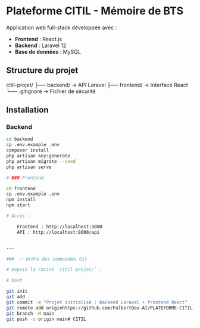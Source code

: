 # Plateforme CITIL - Mémoire de BTS

Application web full-stack développée avec :
- **Frontend** : React.js
- **Backend** : Laravel 12
- **Base de données** : MySQL

## Structure du projet

citil-projet/
├── backend/     → API Laravel
├── frontend/    → Interface React
└── .gitignore   → Fichier de sécurité


## Installation

### Backend
```bash
cd backend
cp .env.example .env
composer install
php artisan key:generate
php artisan migrate --seed
php artisan serve

# ### Frontend

cd frontend
cp .env.example .env
npm install
npm start

# Accès : 

    Frontend : http://localhost:3000 
    API : http://localhost:8000/api


---

###  ✅ Ordre des commandes Git

# Depuis la racine `citil-projet/` :

# bash

git init
git add .
git commit -m "Projet initialisé : backend Laravel + frontend React"
git remote add originhttps://github.com/FulbertDev-AI/PLATEFORME-CITIL.git
git branch -M main
git push -u origin main# CITIL
